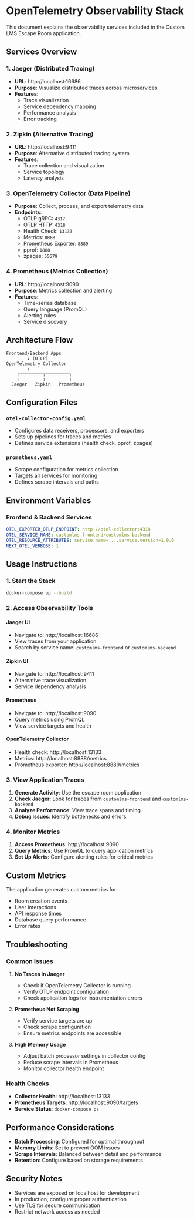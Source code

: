 # OpenTelemetry Observability Stack

This document explains the observability services included in the Custom LMS Escape Room application.

## Services Overview

### 1. **Jaeger** (Distributed Tracing)
- **URL**: http://localhost:16686
- **Purpose**: Visualize distributed traces across microservices
- **Features**: 
  - Trace visualization
  - Service dependency mapping
  - Performance analysis
  - Error tracking

### 2. **Zipkin** (Alternative Tracing)
- **URL**: http://localhost:9411
- **Purpose**: Alternative distributed tracing system
- **Features**:
  - Trace collection and visualization
  - Service topology
  - Latency analysis

### 3. **OpenTelemetry Collector** (Data Pipeline)
- **Purpose**: Collect, process, and export telemetry data
- **Endpoints**:
  - OTLP gRPC: `4317`
  - OTLP HTTP: `4318`
  - Health Check: `13133`
  - Metrics: `8888`
  - Prometheus Exporter: `8889`
  - pprof: `1888`
  - zpages: `55679`

### 4. **Prometheus** (Metrics Collection)
- **URL**: http://localhost:9090
- **Purpose**: Metrics collection and alerting
- **Features**:
  - Time-series database
  - Query language (PromQL)
  - Alerting rules
  - Service discovery

## Architecture Flow

```
Frontend/Backend Apps
        ↓ (OTLP)
OpenTelemetry Collector
        ↓
    ┌─────────┬─────────┐
    ↓         ↓         ↓
  Jaeger   Zipkin   Prometheus
```

## Configuration Files

### `otel-collector-config.yaml`
- Configures data receivers, processors, and exporters
- Sets up pipelines for traces and metrics
- Defines service extensions (health check, pprof, zpages)

### `prometheus.yaml`
- Scrape configuration for metrics collection
- Targets all services for monitoring
- Defines scrape intervals and paths

## Environment Variables

### Frontend & Backend Services
```yaml
OTEL_EXPORTER_OTLP_ENDPOINT: http://otel-collector:4318
OTEL_SERVICE_NAME: customlms-frontend/customlms-backend
OTEL_RESOURCE_ATTRIBUTES: service.name=...,service.version=1.0.0
NEXT_OTEL_VERBOSE: 1
```

## Usage Instructions

### 1. **Start the Stack**
```bash
docker-compose up --build
```

### 2. **Access Observability Tools**

#### Jaeger UI
- Navigate to: http://localhost:16686
- View traces from your application
- Search by service name: `customlms-frontend` or `customlms-backend`

#### Zipkin UI
- Navigate to: http://localhost:9411
- Alternative trace visualization
- Service dependency analysis

#### Prometheus
- Navigate to: http://localhost:9090
- Query metrics using PromQL
- View service targets and health

#### OpenTelemetry Collector
- Health check: http://localhost:13133
- Metrics: http://localhost:8888/metrics
- Prometheus exporter: http://localhost:8889/metrics

### 3. **View Application Traces**

1. **Generate Activity**: Use the escape room application
2. **Check Jaeger**: Look for traces from `customlms-frontend` and `customlms-backend`
3. **Analyze Performance**: View trace spans and timing
4. **Debug Issues**: Identify bottlenecks and errors

### 4. **Monitor Metrics**

1. **Access Prometheus**: http://localhost:9090
2. **Query Metrics**: Use PromQL to query application metrics
3. **Set Up Alerts**: Configure alerting rules for critical metrics

## Custom Metrics

The application generates custom metrics for:
- Room creation events
- User interactions
- API response times
- Database query performance
- Error rates

## Troubleshooting

### Common Issues

1. **No Traces in Jaeger**
   - Check if OpenTelemetry Collector is running
   - Verify OTLP endpoint configuration
   - Check application logs for instrumentation errors

2. **Prometheus Not Scraping**
   - Verify service targets are up
   - Check scrape configuration
   - Ensure metrics endpoints are accessible

3. **High Memory Usage**
   - Adjust batch processor settings in collector config
   - Reduce scrape intervals in Prometheus
   - Monitor collector health endpoint

### Health Checks

- **Collector Health**: http://localhost:13133
- **Prometheus Targets**: http://localhost:9090/targets
- **Service Status**: `docker-compose ps`

## Performance Considerations

- **Batch Processing**: Configured for optimal throughput
- **Memory Limits**: Set to prevent OOM issues
- **Scrape Intervals**: Balanced between detail and performance
- **Retention**: Configure based on storage requirements

## Security Notes

- Services are exposed on localhost for development
- In production, configure proper authentication
- Use TLS for secure communication
- Restrict network access as needed
